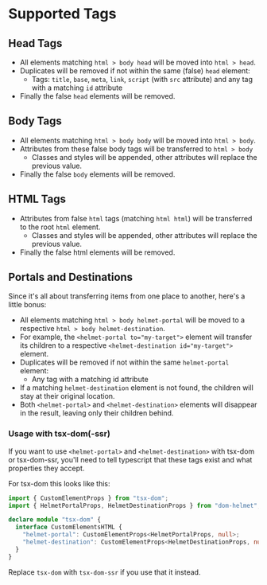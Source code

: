 # Supported Tags

## Head Tags

- All elements matching `html > body head` will be moved into `html > head`.
- Duplicates will be removed if not within the same (false) `head` element:
  - Tags: `title`, `base`, `meta`, `link`, `script` (with `src` attribute) and any tag with a matching `id` attribute
- Finally the false `head` elements will be removed.

## Body Tags

- All elements matching `html > body body` will be moved into `html > body`.
- Attributes from these false body tags will be transferred to `html > body`
  - Classes and styles will be appended, other attributes will replace the previous value.
- Finally the false `body` elements will be removed.

## HTML Tags

- Attributes from false `html` tags (matching `html html`) will be transferred to the root `html` element.
  - Classes and styles will be appended, other attributes will replace the previous value.
- Finally the false html elements will be removed.

## Portals and Destinations

Since it's all about transferring items from one place to another, here's a little bonus:

- All elements matching `html > body helmet-portal` will be moved to a respective `html > body helmet-destination`.
- For example, the `<helmet-portal to="my-target">` element will transfer its children to a respective `<helmet-destination id="my-target">` element.
- Duplicates will be removed if not within the same `helmet-portal` element:
  - Any tag with a matching id attribute
- If a matching `helmet-destination` element is not found, the children will stay at their original location.
- Both `<helmet-portal>` and `<helmet-destination>` elements will disappear in the result, leaving only their children behind.


### Usage with tsx-dom(-ssr)

If you want to use `<helmet-portal>` and `<helmet-destination>` with tsx-dom or tsx-dom-ssr, you'll need to tell typescript that these tags exist and what properties they accept.

For tsx-dom this looks like this:

```ts
import { CustomElementProps } from "tsx-dom";
import { HelmetPortalProps, HelmetDestinationProps } from "dom-helmet";

declare module "tsx-dom" {
  interface CustomElementsHTML {
    "helmet-portal": CustomElementProps<HelmetPortalProps, null>;
    "helmet-destination": CustomElementProps<HelmetDestinationProps, null>;
  }
}
```

Replace `tsx-dom` with `tsx-dom-ssr` if you use that it instead.
